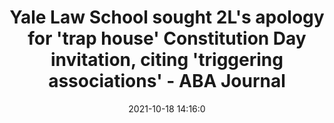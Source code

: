 ---
"title": "Yale Law School sought 2L's apology for 'trap house' Constitution Day invitation, citing 'triggering associations' - ABA Journal"
"date": "2021-10-18 14:16:0"
"feed_name": "GOOGLENEWSINDUSTRIAL"
"feed_website": "https://news.google.com/search?q=industrial%2Bincident&hl=en-US&gl=US&ceid=US:en"
"feed_rss": "https://news.google.com/rss/search?q=industrial%2Bincident&hl=en-US&gl=US&ceid=US:en"
"link": "https://www.abajournal.com/news/article/yale-law-school-sought-2ls-apology-for-trap-house-constitution-day-invitation-citing-triggering-associations"
"source": "{'href': 'https://www.abajournal.com', 'title': 'ABA Journal'}"
"file": "_posts/2021-1-1-9d158788ede7022c731000916ead607fec93f6f0.md"
"accident": "0"
"drilling": "0"
"represented_by": "0"
"dead": "0"
"injured": "0"
"arrested": "0"
"place": "unknown place"
"where": "unknown site"
"causes": "unknown"
"place_uri": "unknown place"
---